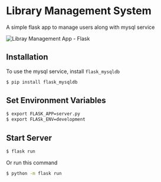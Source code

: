 # Library Management System
A simple flask app to manage users along with mysql service

![Libray Management App - Flask](https://github.com/hamzaavvan/library-management-system/blob/master/ss/s2.jpg?raw=true)


## Installation

To use the mysql service, install `flask_mysqldb`
```bash
$ pip install flask_mysqldb
```

## Set Environment Variables
```bash
$ export FLASK_APP=server.py
$ export FLASk_ENV=development
```

## Start Server
```bash
$ flask run
```

Or run this command 
```bash
$ python -m flask run
```
